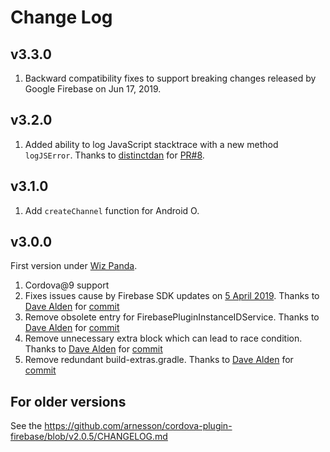 # Change Log

## v3.3.0

1. Backward compatibility fixes to support breaking changes released by Google Firebase on Jun 17, 2019.

## v3.2.0

1. Added ability to log JavaScript stacktrace with a new method `logJSError`. Thanks to [distinctdan](https://github.com/distinctdan) for
 [PR#8](https://github.com/wizpanda/cordova-plugin-firebase-lib/pull/8).

## v3.1.0

1. Add `createChannel` function for Android O.

## v3.0.0

First version under [Wiz Panda](https://www.wizpanda.com/).

1. Cordova@9 support
2. Fixes issues cause by Firebase SDK updates on [5 April 2019](https://firebase.google.com/support/release-notes/android#update_-_april_05_2019).
Thanks to [Dave Alden](https://github.com/dpa99c) for [commit](https://github.com/wizpanda/cordova-plugin-firebase-lib/commit/46a7bd1c06434fb4c5a72c2c20ae5d951a2e37f4)
3. Remove obsolete <service> entry for FirebasePluginInstanceIDService. Thanks to [Dave Alden](https://github.com/dpa99c) for [commit](https://github.com/wizpanda/cordova-plugin-firebase-lib/commit/eee2cfe845e6c2466d4c7fcb69d70c0c8840ea6b)
4. Remove unnecessary extra <config-file> block which can lead to race condition. Thanks to [Dave Alden](https://github.com/dpa99c) for [commit](https://github.com/wizpanda/cordova-plugin-firebase-lib/commit/17eb7c46176d5ad28fc93b53a2c49d9e6ed1888b)
5. Remove redundant build-extras.gradle. Thanks to [Dave Alden](https://github.com/dpa99c) for [commit](https://github.com/wizpanda/cordova-plugin-firebase-lib/commit/289706fc30fe848de082c468440c91ffecdce97d)

## For older versions

See the https://github.com/arnesson/cordova-plugin-firebase/blob/v2.0.5/CHANGELOG.md